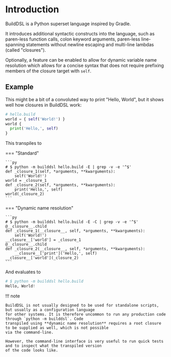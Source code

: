 # Introduction

BuildDSL is a Python superset language inspired by Gradle.

It introduces additional syntactic constructs into the language, such as paren-less function calls, colon keyword
arguments, paren-less line-spanning statements without newline escaping and multi-line lambdas (called "closures").

Optionally, a feature can be enabled to allow for dynamic variable name resolution which allows for a concise syntax
that does not require prefixing members of the closure target with `self`.

## Example

This might be a bit of a convoluted way to print "Hello, World", but it shows well how closures in BuildDSL work:

```py
# hello.build
world = { self('World!') }
world {
  print('Hello,', self)
}
```

This transpiles to

=== "Standard"

    ```py
    # $ python -m builddsl hello.build -E | grep -v -e '^$'
    def _closure_1(self, *arguments, **kwarguments):
        self('World!')
    world = _closure_1
    def _closure_2(self, *arguments, **kwarguments):
        print('Hello,', self)
    world(_closure_2)
    ```

=== "Dynamic name resolution"

    ```py
    # $ python -m builddsl hello.build -E -C | grep -v -e '^$'
    @__closure__.child
    def _closure_1(__closure__, self, *arguments, **kwarguments):
        self('World!')
    __closure__['world'] = _closure_1
    @__closure__.child
    def _closure_2(__closure__, self, *arguments, **kwarguments):
        __closure__['print']('Hello,', self)
    __closure__['world'](_closure_2)
    ```

And evaluates to

```py
# $ python -m builddsl hello.build
Hello, World!
```

!!! note

    BuildDSL is not usually designed to be used for standalone scripts, but usually as a configuration language
    for other systems. It is therefore uncommon to run any production code through `python -m builddsl`. Code
    transpiled using **dynamic name resolution** requires a root closure to be supplied as well, which is not possible
    via the command-line.

    However, the command-line interface is very useful to run quick tests and to inspect what the transpiled version
    of the code looks like.

